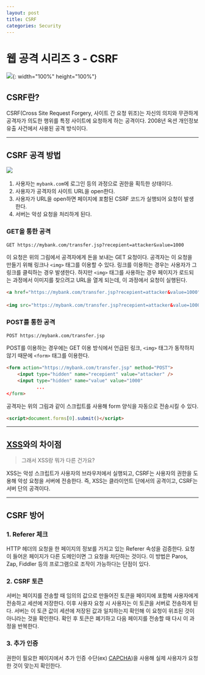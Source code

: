 ```yaml
---
layout: post
title: CSRF
categories: Security
---
```


# 웹 공격 시리즈 3 - CSRF

![](..\..\images\csrf.png){: width="100%" height="100%"}

## CSRF란?

CSRF(Cross Site Request Forgery, 사이트 간 요청 위조)는 자신의 의지와 무관하게 공격자가 의도한 행위를 특정 사이트에 요청하게 하는 공격이다. 2008년 옥션 개인정보 유출 사건에서 사용된 공격 방식이다.

---





## CSRF 공격 방법

![](..\..\images\CSRF2.png)

1. 사용자는 `mybank.com`에 로그인 등의 과정으로 권한을 획득한 상태이다.
2. 사용자가 공격자의 사이트 URL을 open한다.
3. 사용자가 URL을 open하면 페이지에 포함된 CSRF 코드가 실행되어 요청이 발생한다.
4. 서버는 악성 요청을 처리하게 된다.



### GET을 통한 공격

```
GET https://mybank.com/transfer.jsp?recepient=attacker&value=1000
```

이 요청은 위의 그림에서 공격자에게 돈을 보내는 GET 요청이다. 공격자는 이 요청을 만들기 위해 링크나 `<img>` 태그를 이용할 수 있다. 링크를 이용하는 경우는 사용자가 그 링크를 클릭하는 경우 발생한다. 하지만 `<img>` 태그를 사용하는 경우 페이지가 로드되는 과정에서 이미지를 찾으려고 URL을 열게 되는데, 이 과정에서 요청이 실행된다.

```html
<a href="https://mybank.com/transfer.jsp?recepient=attacker&value=1000"></a>            //링크 이용

<img src="https://mybank.com/transfer.jsp?recepient=attacker&value=1000" />
```



### POST를 통한 공격

```
POST https://mybank.com/transfer.jsp
```

POST를 이용하는 경우에는 GET 이용 방식에서 언급된 링크, `<img>` 태그가 동작하지 않기 때문에 `<form>` 태그를 이용한다.

```html
<form action="https://mybank.com/transfer.jsp" method="POST">
    <input type="hidden" name="recepient" value="attacker" />
    <input type="hidden" name="value" value="1000"
           ...
</form>
```

공격자는 위의 그림과 같이 스크립트를 사용해 form 양식을 자동으로 전송시킬 수 있다.

```html
<script>document.forms[0].submit()</script>
```

---





## [XSS](./2021-11-29-xss.md)와의 차이점

> 그래서 XSS랑 뭐가 다른 건가요?

XSS는 악성 스크립트가 사용자의 브라우저에서 실행되고, CSRF는 사용자의 권한을 도용해 악성 요청을 서버에 전송한다. 즉, XSS는 클라이언트 단에서의 공격이고, CSRF는 서버 단의 공격이다.

---





## CSRF 방어

### 1. Referer 체크

HTTP 헤더의 요청을 한 페이지의 정보를 가지고 있는 Referer 속성을 검증한다. 요청이 들어온 페이지가 다른 도메인이면 그 요청을 차단하는 것이다. 이 방법은 Paros, Zap, Fiddler 등의 프로그램으로 조작이 가능하다는 단점이 있다.



### 2. CSRF 토큰

서버는 페이지를 전송할 때 임의의 값으로 만들어진 토큰을 페이지에 포함해 사용자에게 전송하고 세션에 저장한다. 이후 사용자 요청 시 사용자는 이 토큰을 서버로 전송하게 된다. 서버는 이 토큰 값이 세션에 저장된 값과 일치하는지 확인해 이 요청이 위조된 것이 아니라는 것을 확인한다. 확인 후 토큰은 폐기하고 다음 페이지를 전송할 때 다시 이 과정을 반복한다.

 

### 3. 추가 인증

권한이 필요한 페이지에서 추가 인증 수단(ex) [CAPCHA](https://ko.wikipedia.org/wiki/CAPTCHA))을 사용해 실제 사용자가 요청한 것이 맞는지 확인한다.

